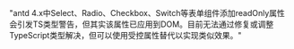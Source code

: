 "antd 4.x中Select、Radio、Checkbox、Switch等表单组件添加readOnly属性会引发TS类型警告，但其实该属性已应用到DOM。目前无法通过修复或调整TypeScript类型解决，但可以使用受控属性替代以实现类似效果。"
